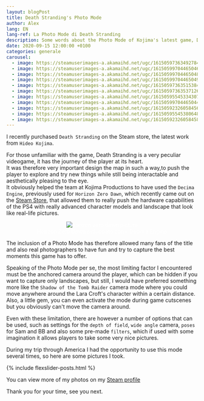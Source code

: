 ```yaml
---
layout: blogPost
title: Death Stranding's Photo Mode
author: Alex
lang: EN
lang-ref: La Photo Mode di Death Stranding
description: Some words about the Photo Mode of Kojima's latest game, Death Stranding.
date: 2020-09-15 12:00:00 +0100
categories: generale
carousel:
  - image: https://steamuserimages-a.akamaihd.net/ugc/1615059736349278416/18E8D656B5C853E5CF22CFEEA60E48521C213444/
  - image: https://steamuserimages-a.akamaihd.net/ugc/1615059970446504649/D770EB018EC7C627EDAF4830342977C51F3B21E9/
  - image: https://steamuserimages-a.akamaihd.net/ugc/1615059970446504831/D97D3CFB43FD7FB82604E32B1A12800C430E8FC7/
  - image: https://steamuserimages-a.akamaihd.net/ugc/1615059970446504986/059BFEA0D956ECBEFF54C8BE63EF119082433F02/
  - image: https://steamuserimages-a.akamaihd.net/ugc/1615059736351538425/1A7500AC8BF54C5BAC6B6236B114ECBAE4CB00A6/
  - image: https://steamuserimages-a.akamaihd.net/ugc/1615059736353712690/B1AA69F2E4C4A29029A9319DAA68797424341181/
  - image: https://steamuserimages-a.akamaihd.net/ugc/1615059554533430788/E5AFC224E89B9515DA500A9D44DD8357F5077330/
  - image: https://steamuserimages-a.akamaihd.net/ugc/1615059970446504486/AFB86607BC61C6EFDC618C1C93841E056B271065/
  - image: https://steamuserimages-a.akamaihd.net/ugc/1615059232605845640/2803B58719B7BE5EE4D388EB40C3A13F810D0931/
  - image: https://steamuserimages-a.akamaihd.net/ugc/1615059554538064813/086859651467D0983D96E630DEC0EB15BDFE552E/
  - image: https://steamuserimages-a.akamaihd.net/ugc/1615059232605845806/8B38606C535ED774A070548D57F4B29C1127104B/
---
```


I recently purchased `Death Stranding` on the Steam store, the latest work from `Hideo Kojima`.

For those unfamiliar with the game, Death Stranding is a very peculiar videogame, it has the journey of the player at its heart.\
It was therefore very important design the map in such a way,to push the player to explore and try new things while still being interactable and aesthetically pleasing to the eye.\
It obviously helped the team at Kojima Productions to have used the `Decima Engine`, previously used for `Horizon Zero Dawn`, which recently came out on the [Steam Store](https://store.steampowered.com/app/1151640/Horizon_Zero_Dawn_Complete_Edition/), that allowed them to really push the hardware capabilities of the PS4 with really advanced character models and landscape that look like real-life pictures.

<div style="position: relative;
  text-align: center;
  color: white;"
  >
<img class="blogImage" src = "https://cdn.cloudflare.steamstatic.com/steam/apps/1151640/ss_9db45aa04e8c8b5043b479f42ed36296bfc3a918.1920x1080.jpg?t=1596817204" alt = "horizon zero dawn picture" />
<div class="image-text-caption">
  Horizon Zero Dawn sviluppato con il Decima Engine
  </div>
</div>

The inclusion of a Photo Mode has therefore allowed many fans of the title and also real photographers to have fun and try to capture the best moments this game has to offer.

Speaking of the Photo Mode per se, the most limiting factor I encountered must be the anchored camera around the player, which can be hidden if you want to capture only landscapes, but still, I would have preferred something more like the `Shadow of the Tomb Raider` camera mode where you could move anywhere around the Lara Croft's character within a certain distance.\
Also, a little gem, you can even activate the mode during game cutscenes but you obviously can't move the camera around.

Even with these limitation, there are however a number of options that can be used, such as settings for the `depth of field`, `wide angle` camera, `poses` for Sam and BB and also some pre-made `filters`, which if used with some imagination it allows players to take some very nice pictures.

During my trip through America I had the opportunity to use this mode several times, so here are some pictures I took.

{% include flexslider-posts.html %}

You can view more of my photos on my [Steam profile](https://steamcommunity.com/id/rastercrow/screenshots/)

Thank you for your time, see you next.
